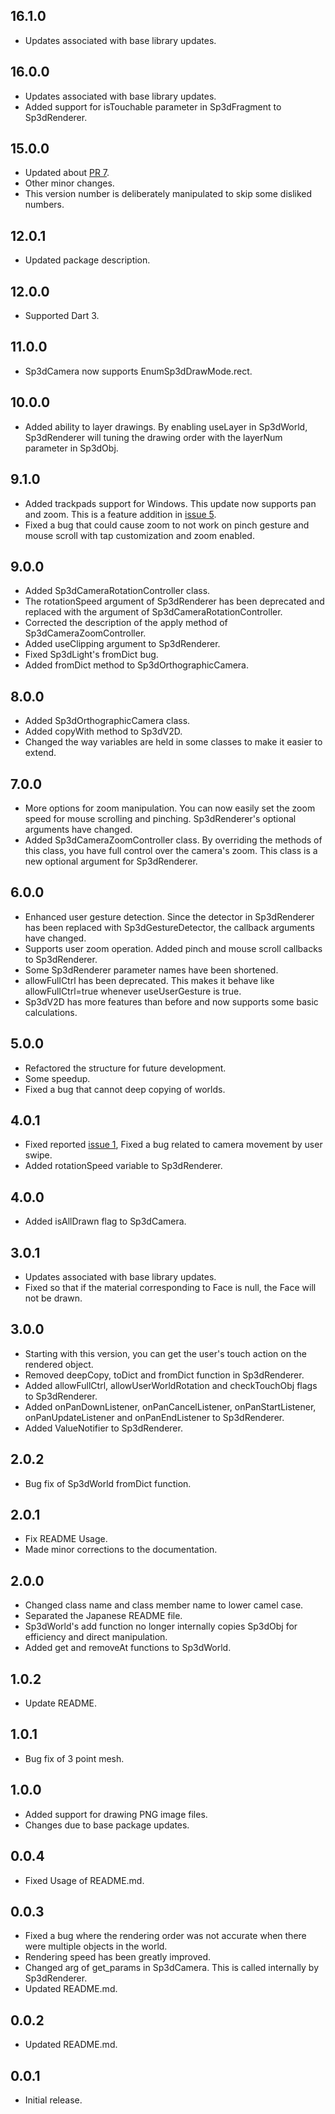 ## 16.1.0

* Updates associated with base library updates.

## 16.0.0

* Updates associated with base library updates.
* Added support for isTouchable parameter in Sp3dFragment to Sp3dRenderer.

## 15.0.0

* Updated about [PR 7](https://github.com/MasahideMori-SimpleAppli/simple_3d_renderer/pull/7).
* Other minor changes.
* This version number is deliberately manipulated to skip some disliked numbers.

## 12.0.1

* Updated package description.

## 12.0.0

* Supported Dart 3.

## 11.0.0

* Sp3dCamera now supports EnumSp3dDrawMode.rect.

## 10.0.0

* Added ability to layer drawings. By enabling useLayer in Sp3dWorld, Sp3dRenderer will tuning the
  drawing order with the layerNum parameter in Sp3dObj.

## 9.1.0

* Added trackpads support for Windows. This update now supports pan and zoom. This is a feature
  addition in [issue 5](https://github.com/MasahideMori-SimpleAppli/simple_3d_renderer/issues/5).
* Fixed a bug that could cause zoom to not work on pinch gesture and mouse scroll with tap
  customization and zoom enabled.

## 9.0.0

* Added Sp3dCameraRotationController class.
* The rotationSpeed argument of Sp3dRenderer has been deprecated and replaced with the argument of
  Sp3dCameraRotationController.
* Corrected the description of the apply method of Sp3dCameraZoomController.
* Added useClipping argument to Sp3dRenderer.
* Fixed Sp3dLight's fromDict bug.
* Added fromDict method to Sp3dOrthographicCamera.

## 8.0.0

* Added Sp3dOrthographicCamera class.
* Added copyWith method to Sp3dV2D.
* Changed the way variables are held in some classes to make it easier to extend.

## 7.0.0

* More options for zoom manipulation. You can now easily set the zoom speed for mouse scrolling and
  pinching. Sp3dRenderer's optional arguments have changed.
* Added Sp3dCameraZoomController class. By overriding the methods of this class, you have full
  control over the camera's zoom. This class is a new optional argument for Sp3dRenderer.

## 6.0.0

* Enhanced user gesture detection. Since the detector in Sp3dRenderer has been replaced with
  Sp3dGestureDetector, the callback arguments have changed.
* Supports user zoom operation. Added pinch and mouse scroll callbacks to Sp3dRenderer.
* Some Sp3dRenderer parameter names have been shortened.
* allowFullCtrl has been deprecated. This makes it behave like allowFullCtrl=true whenever
  useUserGesture is true.
* Sp3dV2D has more features than before and now supports some basic calculations.

## 5.0.0

* Refactored the structure for future development.
* Some speedup.
* Fixed a bug that cannot deep copying of worlds.

## 4.0.1

* Fixed reported [issue 1](https://github.com/MasahideMori-SimpleAppli/simple_3d_renderer/issues/1),
  Fixed a bug related to camera movement by user swipe.
* Added rotationSpeed variable to Sp3dRenderer.

## 4.0.0

* Added isAllDrawn flag to Sp3dCamera.

## 3.0.1

* Updates associated with base library updates.
* Fixed so that if the material corresponding to Face is null, the Face will not be drawn.

## 3.0.0

* Starting with this version, you can get the user's touch action on the rendered object.
* Removed deepCopy, toDict and fromDict function in Sp3dRenderer.
* Added allowFullCtrl, allowUserWorldRotation and checkTouchObj flags to Sp3dRenderer.
* Added onPanDownListener, onPanCancelListener, onPanStartListener, onPanUpdateListener and
  onPanEndListener to Sp3dRenderer.
* Added ValueNotifier to Sp3dRenderer.

## 2.0.2

* Bug fix of Sp3dWorld fromDict function.

## 2.0.1

* Fix README Usage.
* Made minor corrections to the documentation.

## 2.0.0

* Changed class name and class member name to lower camel case.
* Separated the Japanese README file.
* Sp3dWorld's add function no longer internally copies Sp3dObj for efficiency and direct
  manipulation.
* Added get and removeAt functions to Sp3dWorld.

## 1.0.2

* Update README.

## 1.0.1

* Bug fix of 3 point mesh.

## 1.0.0

* Added support for drawing PNG image files.
* Changes due to base package updates.

## 0.0.4

* Fixed Usage of README.md.

## 0.0.3

* Fixed a bug where the rendering order was not accurate when there were multiple objects in the
  world.
* Rendering speed has been greatly improved.
* Changed arg of get_params in Sp3dCamera. This is called internally by Sp3dRenderer.
* Updated README.md.

## 0.0.2

* Updated README.md.

## 0.0.1

* Initial release.
